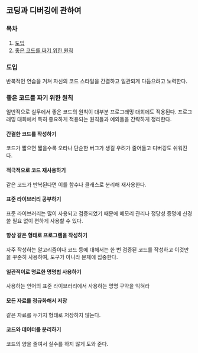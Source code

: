 ## 코딩과 디버깅에 관하여

### 목차

1. [도입](#도입)
2. [좋은 코드를 짜기 위한 원칙](#좋은-코드를-짜기-위한-원칙)

### 도입

반복적인 연습을 거쳐 자신의 코드 스타일을 간결하고 일관되게 다듬으려고 노력한다.

### 좋은 코드를 짜기 위한 원칙

일반적으로 실무에서 좋은 코드의 원칙이 대부분 프로그래밍 대회에도 적용된다. 프로그래밍 대회에서 특히 중요하게 적용되는 원칙들과 예외들을 간략하게 정리한다.

#### 간결한 코드를 작성하기

코드가 짧으면 짧을수록 오타나 단순한 버그가 생길 우려가 줄어들고 디버깅도 쉬워진다.

#### 적극적으로 코드 재사용하기

같은 코드가 반복된다면 이를 함수나 클래스로 분리해 재사용한다.

#### 표준 라이브러리 공부하기

표준 라이브러리는 많이 사용되고 검증되었기 때문에 메모리 관리나 정당성 증명에 신경 쓸 필요 없이 편하게 사용할 수 있다.

#### 항상 같은 형태로 프로그램을 작성하기

자주 작성하는 알고리즘이나 코드 등에 대해서는 한 번 검증된 코드를 작성하고 이것만을 꾸준히 사용하여, 도구가 아니라 문제에 집중한다.

#### 일관적이로 명료한 명명법 사용하기

사용하는 언어의 표준 라이브러리에서 사용하는 명명 구약을 익혀라

#### 모든 자료를 정규화해서 저장

같은 자료를 두가지 형태로 저장하지 않는다.

#### 코드와 데이터를 분리하기

코드의 양을 줄여서 실수를 하지 않게 도와 준다.